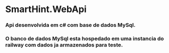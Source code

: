 # SmartHint.WebApi
### Api desenvolvida em c# com base de dados MySql.
### O banco de dados MySql esta hospedado em uma instancia do railway com dados ja armazenados para teste.